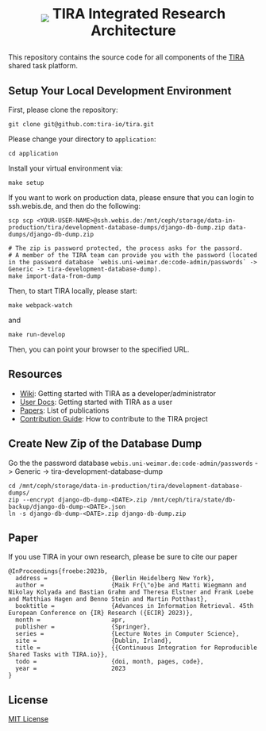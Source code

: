 <h1 align="center"><p><img src="http://assets.tira.io/tira-icons/tira-logo-32px-white.png" style="vertical-align:bottom"> TIRA Integrated Research Architecture </p></h1>


This repository contains the source code for all components of the [TIRA](https://www.tira.io) shared task platform.

## Setup Your Local Development Environment

First, please clone the repository:
```
git clone git@github.com:tira-io/tira.git
```

Please change your directory to `application`:
```
cd application
```

Install your virtual environment via:
```
make setup
```

If you want to work on production data, please ensure that you can login to ssh.webis.de, and then do the following:

```
scp scp <YOUR-USER-NAME>@ssh.webis.de:/mnt/ceph/storage/data-in-production/tira/development-database-dumps/django-db-dump.zip data-dumps/django-db-dump.zip

# The zip is password protected, the process asks for the passord.
# A member of the TIRA team can provide you with the password (located in the password database `webis.uni-weimar.de:code-admin/passwords` -> Generic -> tira-development-database-dump).
make import-data-from-dump
```

Then, to start TIRA locally, please start:

```
make webpack-watch
```

and 

```
make run-develop
```

Then, you can point your browser to the specified URL.

## Resources
* [Wiki](../../wiki): Getting started with TIRA as a developer/administrator
* [User Docs](https://www.tira.io/t/getting-started/1364): Getting started with TIRA as a user
* [Papers](https://webis.de/publications.html?q=tira): List of publications
* [Contribution Guide](CONTRIBUTING.md): How to contribute to the TIRA project

## Create New Zip of the Database Dump

Go the the password database `webis.uni-weimar.de:code-admin/passwords` -> Generic -> tira-development-database-dump

```
cd /mnt/ceph/storage/data-in-production/tira/development-database-dumps/
zip --encrypt django-db-dump-<DATE>.zip /mnt/ceph/tira/state/db-backup/django-db-dump-<DATE>.json
ln -s django-db-dump-<DATE>.zip django-db-dump.zip
```

## Paper

If you use TIRA in your own research, please be sure to cite our paper

```
@InProceedings{froebe:2023b,
  address =                  {Berlin Heidelberg New York},
  author =                   {Maik Fr{\"o}be and Matti Wiegmann and Nikolay Kolyada and Bastian Grahm and Theresa Elstner and Frank Loebe and Matthias Hagen and Benno Stein and Martin Potthast},
  booktitle =                {Advances in Information Retrieval. 45th European Conference on {IR} Research ({ECIR} 2023)},
  month =                    apr,
  publisher =                {Springer},
  series =                   {Lecture Notes in Computer Science},
  site =                     {Dublin, Irland},
  title =                    {{Continuous Integration for Reproducible Shared Tasks with TIRA.io}},
  todo =                     {doi, month, pages, code},
  year =                     2023
}
```
## License

[MIT License](LICENSE)
